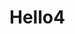 <script type = "text/javascript" src = 'https://home-c19.incontact.com/inContact/ChatClient/js/embed.min.js'></script>
<script type ="text/javascript">
icPatronChat.init({serverHost:'https://home-c19.incontact.com',bus_no:4596165,poc:'6edbeef1-eda4-4a33-bb66-2d918e6cbeea',params:['FirstName','Last Name','first.last@company.com',555-555-5555]});
</script>


<body>
  <h1> Hello4 </h1>
</body>
